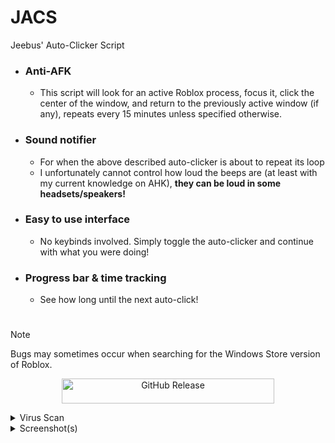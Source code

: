 # JACS
Jeebus' Auto-Clicker Script

- ### Anti-AFK
  - This script will look for an active Roblox process, focus it, click the center of the window, and return to the previously active window (if any), repeats every 15 minutes unless specified otherwise.
- ### Sound notifier
  - For when the above described auto-clicker is about to repeat its loop
  - I unfortunately cannot control how loud the beeps are (at least with my current knowledge on AHK), **they can be loud in some headsets/speakers!**
- ### Easy to use interface
  - No keybinds involved. Simply toggle the auto-clicker and continue with what you were doing!
- ### Progress bar & time tracking
  - See how long until the next auto-click!

<!-- ################## -->
#
> [!NOTE]
> Bugs may sometimes occur when searching for the Windows Store version of Roblox.

<p align="center"><a href="https://github.com/WoahItsJeebus/JACS/releases/download/Launcher/JACS_Launcher.exe">
  <img alt="GitHub Release" src="https://img.shields.io/github/v/release/WoahItsJeebus/JACS?sort=semver&display_name=tag&style=plastic&label=Download%20Latest" height="40" width="340">
</a></p>

<details><summary>Virus Scan</summary>
  VirusTotal Scan Results:
  - My script has been scanned using VirusTotal. One out of numerous antivirus engines flagged the executable, which is a known false positive associated with AutoHotkey scripts. I have submitted a report to the vendor for reevaluation.

  https://www.virustotal.com/gui/file/7f805801fc5ee3105ca36f533bcd6574af6f7853b78358862e76f6740bf88f13?nocache=1
</details>

<details><summary>Screenshot(s)</summary>
  <p align="center">
    <img src="https://github.com/user-attachments/assets/b24a5b01-60a1-4fab-871f-082caf1a9aaf">
  </p>
</details>
